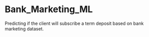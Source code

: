 # Bank_Marketing_ML
Predicting if the client will subscribe a term deposit based on bank marketing dataset.

